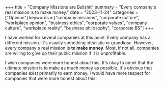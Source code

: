 +++
title = "Company Missions are Bullshit"
summary = "Every company's real mission is to make money."
date = "2023-11-24"
categories = ["Opinion"]
keywords = ["company missions", "corporate culture", "workplace opinion", "business ethics", "corporate values", "company culture", "workplace reality", "business philosophy", "corporate BS"]
+++

I have worked for several companies at this point. Every company has a different mission. It's usually something idealistic or grandiose. However, every company's real mission is **to make money**. Most, if not all, companies are willing to give up their public mission if it is unprofitable.

I wish companies were more honest about this. It's okay to admit that the ultimate mission is to make as much money as possible. It's obvious that companies exist primarily to earn money. I would have more respect for companies that were more honest about this.
